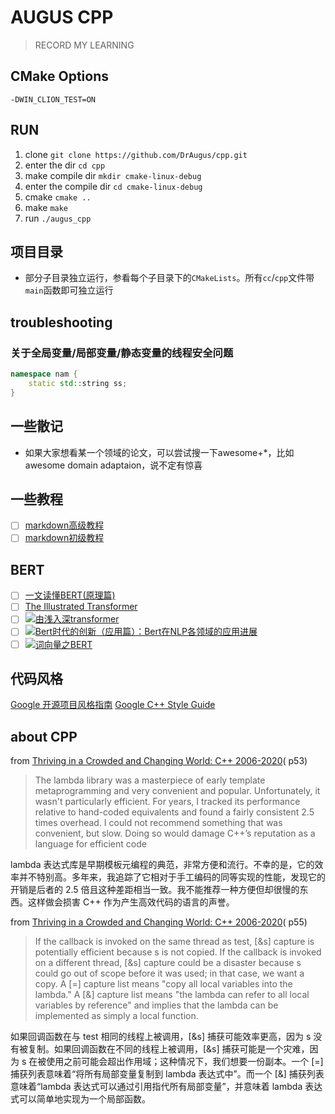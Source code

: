 # AUGUS CPP

> RECORD MY LEARNING

## CMake Options

`-DWIN_CLION_TEST=ON`

## RUN

1. clone `git clone https://github.com/DrAugus/cpp.git`
2. enter the dir `cd cpp`
3. make compile dir `mkdir cmake-linux-debug`
4. enter the compile dir `cd cmake-linux-debug`
5. cmake `cmake ..`
6. make `make`
7. run `./augus_cpp`

## 项目目录

* 部分子目录独立运行，参看每个子目录下的`CMakeLists`。所有`cc`/`cpp`文件带`main`函数即可独立运行

## troubleshooting

### 关于全局变量/局部变量/静态变量的线程安全问题

```c++
namespace nam {
    static std::string ss;
}
```

## 一些散记

* 如果大家想看某一个领域的论文，可以尝试搜一下awesome+*，比如awesome domain adaptaion，说不定有惊喜

## 一些教程

- [ ] <a href="https://markdown.com.cn/extended-syntax/" title="扩展语法">markdown高级教程</a>
- [ ] <a href="https://markdown.com.cn/basic-syntax/" title="基本语法">markdown初级教程</a>

## BERT

- [ ] [一文读懂BERT(原理篇)](./doc/web_page/BERT-Principles.md)
- [ ] [The Illustrated Transformer](./doc/web_page/TheIllustratedTransformer.md)
- [ ] <a href="https://zhuanlan.zhihu.com/p/303080210" target="_blank"><img src="https://img.shields.io/badge/-由浅入深transformer-F08080" alt="由浅入深transformer"/> </a>
- [ ] <a href="https://zhuanlan.zhihu.com/p/68446772" target="_blank"><img src="https://img.shields.io/badge/-Bert时代的创新（应用篇）：Bert在NLP各领域的应用进展-DB7093" alt="Bert时代的创新（应用篇）：Bert在NLP各领域的应用进展"/> </a>
- [ ] <a href="https://zhuanlan.zhihu.com/p/48612853" target="_blank"><img src="https://img.shields.io/badge/-词向量之BERT-DDA0DD" alt="词向量之BERT"/> </a>

## 代码风格

[Google 开源项目风格指南](https://zh-google-styleguide.readthedocs.io/en/latest/google-cpp-styleguide/contents/)
[Google C++ Style Guide](https://google.github.io/styleguide/cppguide.html)

## about CPP

from [Thriving in a Crowded and Changing World: C++ 2006-2020](https://www.stroustrup.com/hopl20main-p5-p-bfc9cd4--final.pdf)(
p53)
> The lambda library was a masterpiece of early template metaprogramming and very
> convenient and popular. Unfortunately, it wasn't particularly efficient. For years, I tracked its
> performance relative to hand-coded equivalents and found a fairly consistent 2.5 times overhead. I
> could not recommend something that was convenient, but slow. Doing so would damage C++’s reputation as a language for
> efficient code

lambda 表达式库是早期模板元编程的典范，非常方便和流行。不幸的是，它的效率并不特别高。多年来，我追踪了它相对于手工编码的同等实现的性能，发现它的开销是后者的 2.5 倍且这种差距相当一致。我不能推荐一种方便但却很慢的东西。这样做会损害
C++ 作为产生高效代码的语言的声誉。

from [Thriving in a Crowded and Changing World: C++ 2006-2020](https://www.stroustrup.com/hopl20main-p5-p-bfc9cd4--final.pdf)(
p55)

> If the callback is invoked on the same
> thread as test, [&s] capture is potentially efficient because s is not copied. If the callback is invoked
> on a different thread, [&s] capture could be a disaster because s could go out of scope before it
> was used; in that case, we want a copy. A [=] capture list means "copy all local variables into the
> lambda." A [&] capture list means "the lambda can refer to all local variables by reference" and
> implies that the lambda can be implemented as simply a local function.

如果回调函数在与 test 相同的线程上被调用，[&s] 捕获可能效率更高，因为 s 没有被复制。如果回调函数在不同的线程上被调用，[&s] 捕获可能是一个灾难，因为 s
在被使用之前可能会超出作用域；这种情况下，我们想要一份副本。一个 [=] 捕获列表意味着“将所有局部变量复制到 lambda 表达式中”。而一个 [&] 捕获列表意味着“lambda 表达式可以通过引用指代所有局部变量”，并意味着
lambda 表达式可以简单地实现为一个局部函数。
